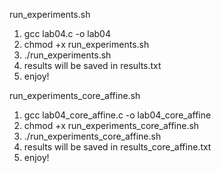 run_experiments.sh
1. gcc lab04.c -o lab04
2. chmod +x run_experiments.sh
3. ./run_experiments.sh
4. results will be saved in results.txt
5. enjoy!

run_experiments_core_affine.sh
1. gcc lab04_core_affine.c -o lab04_core_affine
2. chmod +x run_experiments_core_affine.sh
3. ./run_experiments_core_affine.sh
4. results will be saved in results_core_affine.txt
5. enjoy!
